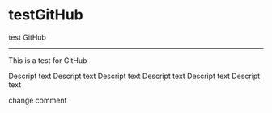 # testGitHub
test GitHub

---

This is a test for GitHub

Descript text
Descript text
Descript text
Descript text
Descript text
Descript text

change comment
